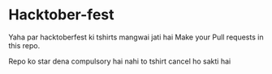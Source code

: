 # Hacktober-fest
Yaha par hacktoberfest ki tshirts mangwai jati hai
Make your Pull requests in this repo.


Repo ko star dena compulsory hai nahi to tshirt cancel ho sakti hai
